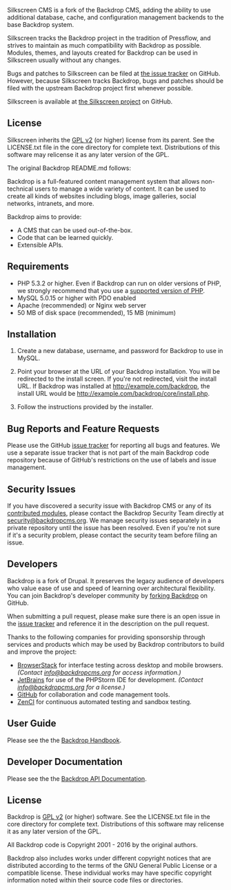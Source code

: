 Silkscreen CMS is a fork of the Backdrop CMS, adding the ability to use
additional database, cache, and configuration management backends to the base
Backdrop system.

Silkscreen tracks the Backdrop project in the tradition of Pressflow, and
strives to maintain as much compatibility with Backdrop as possible. Modules,
themes, and layouts created for Backdrop can be used in Silkscreen usually
without any changes.

Bugs and patches to Silkscreen can be filed at
[the issue tracker](https://github.com/silkscreencms/silkscreen-issues) on
GitHub. However, because Silkscreen tracks Backdrop, bugs and patches should
be filed with the upstream Backdrop project first whenever possible.

Silkscreen is available at
[the Silkscreen project](https://github.com/silkscreencms) on GitHub.

License
-------
Silkscreen inherits the [GPL v2](http://www.gnu.org/licenses/gpl-2.0.html)
(or higher) license from its parent.  See the LICENSE.txt file in the core
directory for complete text. Distributions of this software may relicense it as
any later version of the GPL.

The original Backdrop README.md follows:

Backdrop is a full-featured content management system that allows non-technical
users to manage a wide variety of content. It can be used to create all kinds of
websites including blogs, image galleries, social networks, intranets, and more.

Backdrop aims to provide:
- A CMS that can be used out-of-the-box.
- Code that can be learned quickly.
- Extensible APIs.

Requirements
------------
- PHP 5.3.2 or higher. Even if Backdrop can run on older versions of PHP, we
  strongly recommend that you use a
  [supported version of PHP](https://secure.php.net/supported-versions.php).
- MySQL 5.0.15 or higher with PDO enabled
- Apache (recommended) or Nginx web server
- 50 MB of disk space (recommended), 15 MB (minimum)

Installation
------------

1. Create a new database, username, and password for Backdrop to use in MySQL.

2. Point your browser at the URL of your Backdrop installation. You will be
   redirected to the install screen. If you're not redirected, visit the install
   URL. If Backdrop was installed at http://example.com/backdrop, the install
   URL would be http://example.com/backdrop/core/install.php.

3. Follow the instructions provided by the installer.

Bug Reports and Feature Requests
--------------------------------
Please use the GitHub
[issue tracker](https://github.com/backdrop/backdrop-issues/issues) for
reporting all bugs and features. We use a separate issue tracker that is not
part of the main Backdrop code repository because of GitHub's restrictions on
the use of labels and issue management.

Security Issues
---------------
If you have discovered a security issue with Backdrop CMS or any of its
[contributed modules](https://github.com/backdrop-contrib/), please contact the
Backdrop Security Team directly at
[security@backdropcms.org](mailto:security@backdropcms.org).
We manage security issues separately in a private repository until the issue has
been resolved. Even if you're not sure if it's a security problem, please
contact the security team before filing an issue.

Developers
----------
Backdrop is a fork of Drupal. It preserves the legacy audience of developers who
value ease of use and speed of learning over architectural flexibility. You can
join Backdrop's developer community by
[forking Backdrop](https://github.com/backdrop/backdrop) on GitHub.

When submitting a pull request, please make sure there is an open issue in the
[issue tracker](https://github.com/backdrop/backdrop-issues/issues) and
reference it in the description on the pull request.

Thanks to the following companies for providing sponsorship through services and
products which may be used by Backdrop contributors to build and improve the
project:

- [BrowserStack](https://www.browserstack.com) for interface testing across
  desktop and mobile browsers. *(Contact info@backdropcms.org for access
  information.)*
- [JetBrains](https://www.jetbrains.com/phpstorm/) for use of the PHPStorm IDE
  for development. *(Contact info@backdropcms.org for a license.)*
- [GitHub](https://github.com) for collaboration and code management tools.
- [ZenCI](https://zen.ci/) for continuous automated testing and sandbox testing.

User Guide
----------
Please see the the [Backdrop Handbook](https://backdropcms.org/handbook).

Developer Documentation
-----------------------
Please see the the [Backdrop API Documentation](https://api.backdropcms.org).

License
-------
Backdrop is [GPL v2](http://www.gnu.org/licenses/gpl-2.0.html) (or higher)
software. See the LICENSE.txt file in the core directory for complete text.
Distributions of this software may relicense it as any later version of the GPL.

All Backdrop code is Copyright 2001 - 2016 by the original authors.

Backdrop also includes works under different copyright notices that are
distributed according to the terms of the GNU General Public License or a
compatible license. These individual works may have specific copyright
information noted within their source code files or directories.
